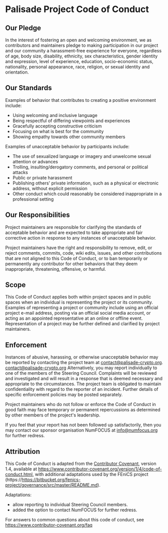 # Palisade Project Code of Conduct

## Our Pledge

In the interest of fostering an open and welcoming environment, we as
contributors and maintainers pledge to making participation in our project and
our community a harassment-free experience for everyone, regardless of age, body
size, disability, ethnicity, sex characteristics, gender identity and expression,
level of experience, education, socio-economic status, nationality, personal
appearance, race, religion, or sexual identity and orientation.

## Our Standards

Examples of behavior that contributes to creating a positive environment
include:

* Using welcoming and inclusive language
* Being respectful of differing viewpoints and experiences
* Gracefully accepting constructive criticism
* Focusing on what is best for the community
* Showing empathy towards other community members

Examples of unacceptable behavior by participants include:

* The use of sexualized language or imagery and unwelcome sexual attention or advances
* Trolling, insulting/derogatory comments, and personal or political attacks
* Public or private harassment
* Publishing others' private information, such as a physical or electronic address, without explicit permission
* Other conduct which could reasonably be considered inappropriate in a professional setting

## Our Responsibilities

Project maintainers are responsible for clarifying the standards of acceptable behavior and are expected to take appropriate and fair corrective action in response to any instances of unacceptable behavior.

Project maintainers have the right and responsibility to remove, edit, or reject comments, commits, code, wiki edits, issues, and other contributions
that are not aligned to this Code of Conduct, or to ban temporarily or
permanently any contributor for other behaviors that they deem inappropriate,
threatening, offensive, or harmful.

## Scope

This Code of Conduct applies both within project spaces and in public spaces
when an individual is representing the project or its community. Examples of
representing a project or community include using an official project e-mail
address, posting via an official social media account, or acting as an appointed
representative at an online or offline event. Representation of a project may be
further defined and clarified by project maintainers.

## Enforcement

Instances of abusive, harassing, or otherwise unacceptable behavior may be reported 
by contacting the project team at [contact@palisade-crypto.org](mailto:contact@palisade-crypto.org). contact@palisade-crypto.org
Alternatively, you may report individually to one of the members of the Steering Council. 
Complaints will be reviewed and investigated and will result in a response that is deemed 
necessary and appropriate to the circumstances. The project team is obligated to 
maintain confidentiality with regard to the reporter of an incident. 
Further details of specific enforcement policies may be posted separately.

Project maintainers who do not follow or enforce the Code of Conduct in good faith 
may face temporary or permanent repercussions as determined by other members of the 
project's leadership.

If you feel that your report has not been followed up satisfactorily, then you may 
contact our sponsor organisation NumFOCUS at [info@numfocus.org](mailto:info@numfocus.org) for further redress.

## Attribution

This Code of Conduct is adapted from the [Contributor Covenant](https://www.contributor-covenant.org/), version 1.4, available at
https://www.contributor-covenant.org/version/1/4/code-of-conduct.html, with additional adaptations used by the FEniCS project (https://https://bitbucket.org/fenics-project/governance/src/master/README.md).

Adaptations:

* allow reporting to individual Steering Council members.
* added the option to contact NumFOCUS for further redress.

[homepage]: https://www.contributor-covenant.org

For answers to common questions about this code of conduct, see
https://www.contributor-covenant.org/faq

